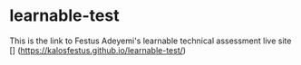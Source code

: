 # learnable-test
This is the link to Festus Adeyemi's learnable technical assessment live site [] (https://kalosfestus.github.io/learnable-test/)
